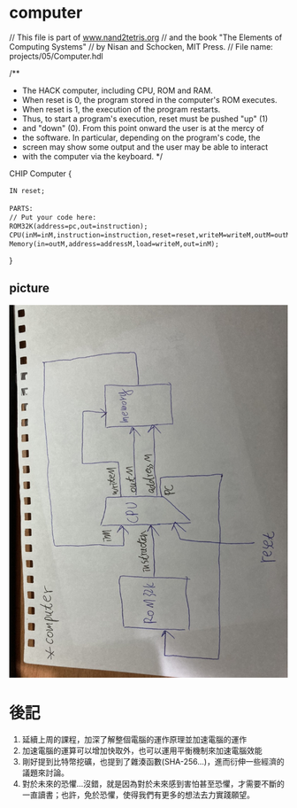 # computer

// This file is part of www.nand2tetris.org
// and the book "The Elements of Computing Systems"
// by Nisan and Schocken, MIT Press.
// File name: projects/05/Computer.hdl

/**
 * The HACK computer, including CPU, ROM and RAM.
 * When reset is 0, the program stored in the computer's ROM executes.
 * When reset is 1, the execution of the program restarts. 
 * Thus, to start a program's execution, reset must be pushed "up" (1)
 * and "down" (0). From this point onward the user is at the mercy of 
 * the software. In particular, depending on the program's code, the 
 * screen may show some output and the user may be able to interact 
 * with the computer via the keyboard.
 */

CHIP Computer {

    IN reset;

    PARTS:
    // Put your code here:
    ROM32K(address=pc,out=instruction);
    CPU(inM=inM,instruction=instruction,reset=reset,writeM=writeM,outM=outM,addressM=addressM,pc=pc);
    Memory(in=outM,address=addressM,load=writeM,out=inM);
}


## picture
![PICTURE1](https://github.com/eggwu96007/co109a/blob/master/homework/1210/picture/computer.jpg)

# 後記
1. 延續上周的課程，加深了解整個電腦的運作原理並加速電腦的運作
2. 加速電腦的運算可以增加快取外，也可以運用平衡機制來加速電腦效能
3. 剛好提到比特幣挖礦，也提到了雜湊函數(SHA-256...)，進而衍伸一些經濟的議題來討論。
4. 對於未來的恐懼...沒錯，就是因為對於未來感到害怕甚至恐懼，才需要不斷的一直讀書；也許，免於恐懼，使得我們有更多的想法去力實踐願望。


